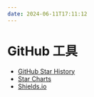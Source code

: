 ```yaml
---
date: 2024-06-11T17:11:12
---
```


# GitHub 工具

- [GitHub Star History](https://star-history.com/)
- [Star Charts](https://starchart.cc/)
- [Shields.io](https://shields.io/)
